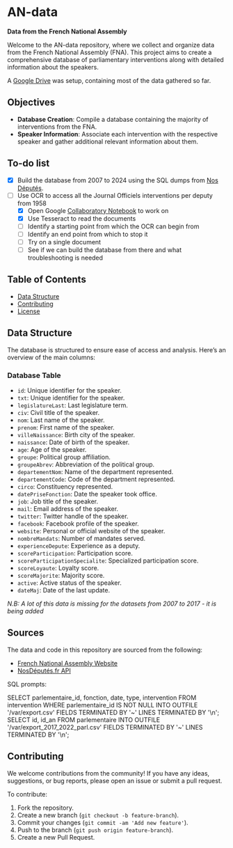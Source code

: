# AN-data
**Data from the French National Assembly**

Welcome to the AN-data repository, where we collect and organize data from the French National Assembly (FNA). This project aims to create a comprehensive database of parliamentary interventions along with detailed information about the speakers.

A [Google Drive](https://drive.google.com/drive/folders/1AdHZsDcZonHHy60vERBwGUkjh2PYINH0?usp=sharing) was setup, containing most of the data gathered so far.


## Objectives

- **Database Creation**: Compile a database containing the majority of interventions from the FNA.
- **Speaker Information**: Associate each intervention with the respective speaker and gather additional relevant information about them.

## To-do list

- [x] Build the database from 2007 to 2024 using the SQL dumps from [Nos Députés](nosdeputes.fr).
- [ ] Use OCR to access all the Journal Officiels interventions per deputy from 1958
   - [x] Open Google [Collaboratory Notebook](https://colab.research.google.com/drive/1t1ia3nibrQXhjkCTbnd2KkCL-P1i-kG5?usp=sharing) to work on
   - [x] Use Tesseract to read the documents
   - [ ] Identify a starting point from which the OCR can begin from
   - [ ] Identify an end point from which to stop it
   - [ ] Try on a single document
   - [ ] See if we can build the database from there and what troubleshooting is needed

## Table of Contents

- [Data Structure](#data-structure)
- [Contributing](#contributing)
- [License](#license)

## Data Structure

The database is structured to ensure ease of access and analysis. Here’s an overview of the main columns:

### Database Table

- `id`: Unique identifier for the speaker.
- `txt`: Unique identifier for the speaker.
- `legislatureLast`: Last legislature term.
- `civ`: Civil title of the speaker.
- `nom`: Last name of the speaker.
- `prenom`: First name of the speaker.
- `villeNaissance`: Birth city of the speaker.
- `naissance`: Date of birth of the speaker.
- `age`: Age of the speaker.
- `groupe`: Political group affiliation.
- `groupeAbrev`: Abbreviation of the political group.
- `departementNom`: Name of the department represented.
- `departementCode`: Code of the department represented.
- `circo`: Constituency represented.
- `datePriseFonction`: Date the speaker took office.
- `job`: Job title of the speaker.
- `mail`: Email address of the speaker.
- `twitter`: Twitter handle of the speaker.
- `facebook`: Facebook profile of the speaker.
- `website`: Personal or official website of the speaker.
- `nombreMandats`: Number of mandates served.
- `experienceDepute`: Experience as a deputy.
- `scoreParticipation`: Participation score.
- `scoreParticipationSpecialite`: Specialized participation score.
- `scoreLoyaute`: Loyalty score.
- `scoreMajorite`: Majority score.
- `active`: Active status of the speaker.
- `dateMaj`: Date of the last update.

*N.B: A lot of this data is missing for the datasets from 2007 to 2017 - it is being added*

## Sources

The data and code in this repository are sourced from the following:

- [French National Assembly Website](http://www2.assemblee-nationale.fr/](https://data.assemblee-nationale.fr/))
- [NosDéputés.fr API](https://www.nosdeputes.fr/api)

SQL prompts:

SELECT parlementaire_id, fonction, date, type, intervention FROM intervention WHERE parlementaire_id IS NOT NULL INTO OUTFILE '/var/export.csv' FIELDS TERMINATED BY '~' LINES TERMINATED BY '\n';
SELECT id, id_an FROM parlementaire INTO OUTFILE '/var/export_2017_2022_parl.csv' FIELDS TERMINATED BY '~' LINES TERMINATED BY '\n';

## Contributing

We welcome contributions from the community! If you have any ideas, suggestions, or bug reports, please open an issue or submit a pull request.

To contribute:

1. Fork the repository.
2. Create a new branch (`git checkout -b feature-branch`).
3. Commit your changes (`git commit -am 'Add new feature'`).
4. Push to the branch (`git push origin feature-branch`).
5. Create a new Pull Request.


